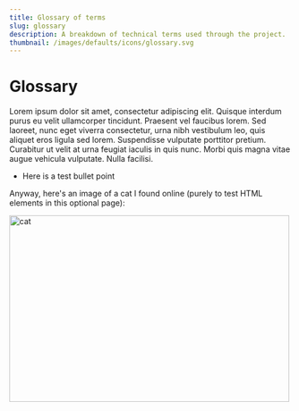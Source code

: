 ```yaml
---
title: Glossary of terms
slug: glossary
description: A breakdown of technical terms used through the project.
thumbnail: /images/defaults/icons/glossary.svg
---
```


<h1>Glossary</h1>

<p>Lorem ipsum dolor sit amet, consectetur adipiscing elit. Quisque interdum purus eu velit ullamcorper tincidunt. Praesent vel faucibus lorem. Sed laoreet, nunc eget viverra consectetur, urna nibh vestibulum leo, quis aliquet eros ligula sed lorem. Suspendisse vulputate porttitor pretium. Curabitur ut velit at urna feugiat iaculis in quis nunc. Morbi quis magna vitae augue vehicula vulputate. Nulla facilisi.</p>

<ul>
    <li>Here is a test bullet point</li>
</ul>

<p>Anyway, here's an image of a cat I found online (purely to test HTML elements in this optional page):</p>

<img src="https://i.pinimg.com/564x/86/de/a8/86dea8830dd6345788d2e09e9bac91a2.jpg" alt="cat" width="500" height="334">
